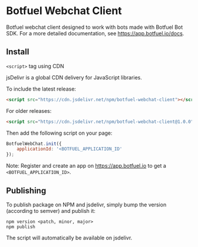 # Botfuel Webchat Client

Botfuel webchat client designed to work with bots made with Botfuel Bot SDK.
For a more detailed documentation, see https://app.botfuel.io/docs.

## Install

`<script>` tag using CDN

jsDelivr is a global CDN delivery for JavaScript libraries.

To include the latest release:

```html
<script src="https://cdn.jsdelivr.net/npm/botfuel-webchat-client"></script>
```

For older releases:

```html
<script src="https://cdn.jsdelivr.net/npm/botfuel-webchat-client@1.0.0"></script>
```

Then add the following script on your page:

```javascript
BotfuelWebChat.init({
    applicationId: '<BOTFUEL_APPLICATION_ID'
});
```

Note: Register and create an app on https://app.botfuel.io to get a `<BOTFUEL_APPLICATION_ID>`. 


## Publishing

To publish package on NPM and jsdelivr, simply bump the version (according to semver) and publish it:

```
npm version <patch, minor, major>
npm publish
```

The script will automatically be available on jsdelivr.
